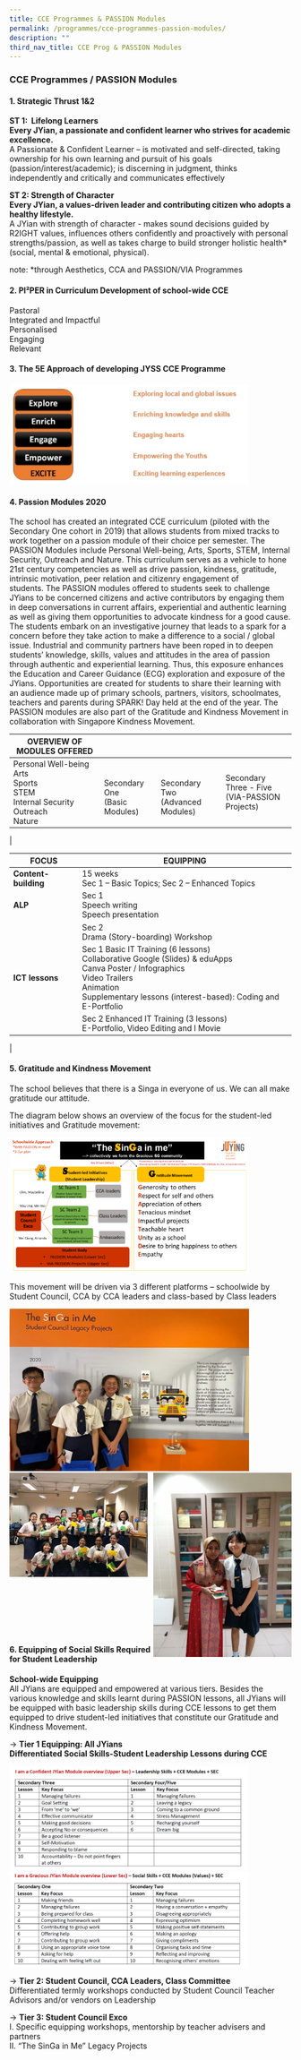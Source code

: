 ```yaml
---
title: CCE Programmes & PASSION Modules
permalink: /programmes/cce-programmes-passion-modules/
description: ""
third_nav_title: CCE Prog & PASSION Modules
---
```

### **CCE Programmes / PASSION Modules**

#### **1. Strategic Thrust 1&2**

**ST 1:  Lifelong Learners<br>
Every JYian, a passionate and confident learner who strives for academic excellence.**<br>
A Passionate & Confident Learner – is motivated and self-directed, taking ownership for his own learning and pursuit of his goals (passion/interest/academic); is discerning in judgment, thinks independently and critically and communicates effectively

**ST 2:  Strength of Character<br>
Every JYian, a values-driven leader and contributing citizen who adopts a healthy lifestyle.**<br>
A JYian with strength of character -  makes sound decisions guided by R2IGHT values, influences others confidently and proactively with personal strengths/passion, as well as takes charge to build stronger holistic health* (social, mental & emotional, physical).

note:  *through Aesthetics, CCA and PASSION/VIA Programmes

#### **2. PI²PER in Curriculum Development of school-wide CCE**
Pastoral<br>
Integrated and Impactful<br>
Personalised<br>
Engaging<br>
Relevant

#### **3. The 5E Approach of developing JYSS CCE Programme**

<img src="/images/cce1.jpg" style="width:85%">

#### **4. Passion Modules 2020**
The school has created an integrated CCE curriculum (piloted with the Secondary One cohort in 2019) that allows students from mixed tracks to work together on a passion module of their choice per semester. The PASSION Modules include Personal Well-being, Arts, Sports, STEM, Internal Security, Outreach and Nature. This curriculum serves as a vehicle to hone 21st century competencies as well as drive passion, kindness, gratitude, intrinsic motivation, peer relation and citizenry engagement of students. The PASSION modules offered to students seek to challenge JYians to be concerned citizens and active contributors by engaging them in deep conversations in current affairs, experiential and authentic learning as well as giving them opportunities to advocate kindness for a good cause. The students embark on an investigative journey that leads to a spark for a concern before they take action to make a difference to a social / global issue. Industrial and community partners have been roped in to deepen students’ knowledge, skills, values and attitudes in the area of passion through authentic and experiential learning. Thus, this exposure enhances the Education and Career Guidance (ECG) exploration and exposure of the JYians. Opportunities are created for students to share their learning with an audience made up of primary schools, partners, visitors, schoolmates, teachers and parents during SPARK! Day held at the end of the year. The PASSION modules are also part of the Gratitude and Kindness Movement in collaboration with Singapore Kindness Movement.

| OVERVIEW OF MODULES OFFERED |  |  |  |
|---|---|---|---|
| Personal Well-being<br>Arts<br>Sports<br>STEM<br>Internal Security<br>Outreach<br>Nature |  <br>Secondary One<br>(Basic Modules) |  <br>Secondary Two<br>(Advanced Modules) |  <br>Secondary Three - Five<br>(VIA-PASSION Projects)<br> <br>  |
|

| FOCUS | EQUIPPING |
|---|---|
| **Content-building** | 15 weeks<br>Sec 1 – Basic Topics; Sec 2 – Enhanced Topics |
| **ALP** | Sec 1<br>Speech writing<br>Speech presentation |
|  | Sec 2<br>Drama (Story-boarding) Workshop |
| **ICT lessons** | Sec 1 Basic IT Training (6 lessons)<br>Collaborative Google (Slides) & eduApps<br>Canva Poster / Infographics<br>Video Trailers<br>Animation<br>Supplementary lessons (interest-based): Coding and E-Portfolio |
|  | Sec 2 Enhanced IT Training (3 lessons)<br>E-Portfolio, Video Editing and I Movie |
|

#### **5. Gratitude and Kindness Movement**

The school believes that there is a Singa in everyone of us. We can all make gratitude our attitude.

The diagram below shows an overview of the focus for the student-led initiatives and Gratitude movement:

<img src="/images/cce2.jpg" style="width:85%">

This movement will be driven via 3 different platforms – schoolwide by Student Council, CCA by CCA leaders and class-based by Class leaders

<img src="/images/cce3.jpg" style="width:85%">

<br clear="left">

<img src="/images/cce4.jpg" style="width:49%" align=left>
<img src="/images/cce5.jpg" style="width:49%" align=right>

<br clear="left">
<br><br><br><br><br><br>

#### **6. Equipping of Social Skills Required for Student Leadership**
**School-wide Equipping**<br>
All JYians are equipped and empowered at various tiers. Besides the various knowledge and skills learnt during PASSION lessons, all JYians will be equipped with basic leadership skills during CCE lessons to get them equipped to drive student-led initiatives that constitute our Gratitude and Kindness Movement.

-> **Tier 1 Equipping: All JYians**<br>
**Differentiated Social Skills-Student Leadership Lessons during CCE**

<img src="/images/cce6.jpg" style="width:85%">

<img src="/images/cce7.jpg" style="width:85%">

-> **Tier 2: Student Council, CCA Leaders, Class Committee**<br>
Differentiated termly workshops conducted by Student Council Teacher Advisors and/or vendors on Leadership 

-> **Tier 3: Student Council Exco**<br>
I. Specific equipping workshops, mentorship by teacher advisers and partners<br>
II. “The SinGa in Me” Legacy Projects 



